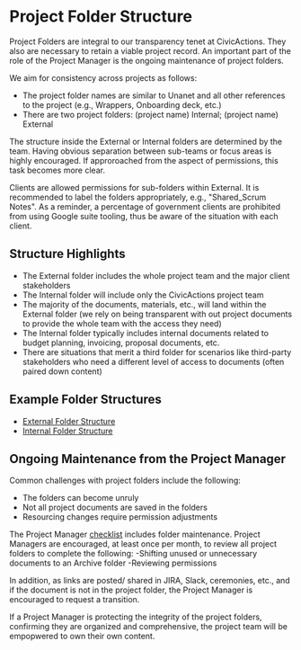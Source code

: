 # Project Folder Structure

Project Folders are integral to our transparency tenet at CivicActions. They also are necessary to retain a viable project record. An important part of the role of the Project Manager is the ongoing maintenance of project folders.

We aim for consistency across projects as follows:

-   The project folder names are similar to Unanet and all other references to the project (e.g., Wrappers, Onboarding deck, etc.)
-   There are two project folders: (project name) Internal; (project name) External

The structure inside the External or Internal folders are determined by the team. Having obvious separation between sub-teams or focus areas is highly encouraged. If approroached from the aspect of permissions, this task becomes more clear.

Clients are allowed permissions for sub-folders within External. It is recommended to label the folders appropriately, e.g., "Shared_Scrum Notes". As a reminder, a percentage of government clients are prohibited from using Google suite tooling, thus be aware of the situation with each client.

## Structure Highlights

-   The External folder includes the whole project team and the major client stakeholders
-   The Internal folder will include only the CivicActions project team
-   The majority of the documents, materials, etc., will land within the External folder (we rely on being transparent with out project documents to provide the whole team with the access they need)
-   The Internal folder typically includes internal documents related to budget planning, invoicing, proposal documents, etc.
-   There are situations that merit a third folder for scenarios like third-party stakeholders who need a different level of access to documents (often paired down content)

## Example Folder Structures

-   [External Folder Structure](https://drive.google.com/drive/folders/12A_IvfJItWrCLoGFR0PPcS1zQNzedS2u)
-   [Internal Folder Structure](https://drive.google.com/drive/folders/1sDEFlOEJz8dpJpA3B_UqhJflXrs6L6hj)

## Ongoing Maintenance from the Project Manager

Common challenges with project folders include the following:

-   The folders can become unruly
-   Not all project documents are saved in the folders
-   Resourcing changes require permission adjustments

The Project Manager [checklist](project-management-checklists.md) includes folder maintenance. Project Managers are encouraged, at least once per month, to review all project folders to complete the following:
-Shifting unused or unnecessary documents to an Archive folder
-Reviewing permissions

In addition, as links are posted/ shared in JIRA, Slack, ceremonies, etc., and if the document is not in the project folder, the Project Manager is encouraged to request a transition.

If a Project Manager is protecting the integrity of the project folders, confirming they are organized and comprehensive, the project team will be empopwered to own their own content.
